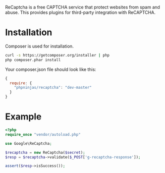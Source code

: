 ReCaptcha is a free CAPTCHA service that protect websites from spam and abuse.
This provides plugins for third-party integration with ReCAPTCHA.

Installation
============

Composer is used for installation.

```bash
curl -s https://getcomposer.org/installer | php
php composer.phar install
```

Your composer.json file should look like this:

```javascript
{
  require: {
    "phpninjas/recaptcha": "dev-master"
  }
}
```

Example
=======

```php
<?php
require_once "vendor/autoload.php"

use Google\ReCaptcha;

$recaptcha = new ReCaptcha($secret);
$resp = $recaptcha->validate($_POST['g-recaptcha-response']);

assert($resp->isSuccess());
```
    
